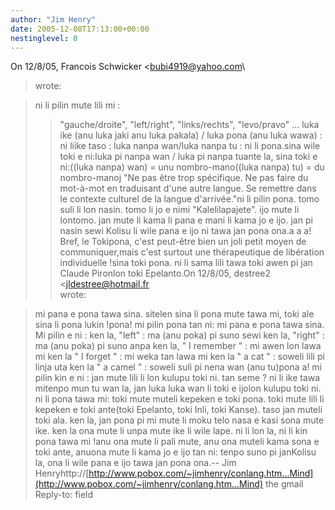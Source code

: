 ```yaml
---
author: "Jim Henry"
date: 2005-12-08T17:13:00+00:00
nestinglevel: 0
---
```

On 12/8/05, Francois Schwicker <[bubi4919@yahoo.com](mailto://bubi4919@yahoo.com)\
> wrote:

> ni li pilin mute lili mi :
>> "gauche/droite", "left/right", "links/rechts", "levo/pravo" ...
>> luka ike (anu luka jaki anu luka pakala) / luka pona (anu luka wawa) : ni liike
>> taso : luka nanpa wan/luka nanpa tu : ni li pona.sina wile toki e ni:luka pi nanpa wan / luka pi nanpa tuante la, sina toki e ni:((luka nanpa) wan) = unu nombro-mano((luka nanpa) tu) = du nombro-manoj
> "Ne pas être trop spécifique. Ne pas faire du mot-à-mot en traduisant
> d'une autre langue. Se remettre dans le contexte culturel de la langue
>d'arrivée."ni li pilin pona.
> tomo suli li lon nasin. tomo li jo e nimi "Kalelilapajete". ijo mute li lontomo.
> jan mute li kama li pana e mani li kama jo e ijo. jan pi nasin sewi Kolisu
>li wile pana e ijo ni tawa jan pona ona.a a a!
> Bref, le Tokipona, c'est peut-être bien un joli petit moyen de communiquer,mais c'est surtout une thérapeutique de libération individuelle !sina toki pona. ni li sama lili tawa toki awen pi jan Claude Pironlon toki Epelanto.On 12/8/05, destree2 <[jldestree@hotmail.fr](mailto://jldestree@hotmail.fr)\
> wrote:

> mi pana e pona tawa sina. sitelen sina li pona mute tawa mi, toki
> ale sina li pona lukin !pona! mi pilin pona tan ni: mi pana e pona tawa sina.
> Mi pilin e ni : ken la, "left" : ma (anu poka) pi suno sewi
> ken la, "right" : ma (anu poka) pi suno anpa
> ken la, " I remember " : mi awen lon lawa mi
> ken la " I forget " : mi weka tan lawa mi
> ken la " a cat " : soweli lili pi linja uta
> ken la " a camel " : soweli suli pi nena wan (anu tu)pona a!
> mi pilin kin e ni : jan mute lili li lon kulupu toki ni. tan seme ?
> ni li ike tawa mitenpo mun tu wan la, jan luka luka wan li toki e ijolon kulupu toki ni. ni li pona tawa mi: toki mute muteli kepeken e toki pona. toki mute lili li kepeken e toki ante(toki Epelanto, toki Inli, toki Kanse). taso jan muteli toki ala.
> ken la, jan pona pi mi mute li moku telo nasa e kasi sona mute ike.
> ken la ona mute li unpa mute ike li wile lape.
> ni li lon la, ni li kin pona tawa mi !anu ona mute li pali mute, anu ona muteli kama sona e toki ante, anuona mute li kama jo e ijo tan ni: tenpo suno pi janKolisu la, ona li wile pana e ijo tawa jan pona ona.--
Jim Henryhttp://[http://www.pobox.com/~jimhenry/conlang.htm...Mind](http://www.pobox.com/~jimhenry/conlang.htm...Mind) the gmail Reply-to: field